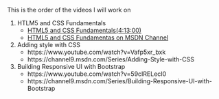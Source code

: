 This is the order of the videos I will work on
<ol>
   <li> HTLM5 and CSS Fundamentals
      <ul>
         <li><a href='https://www.youtube.com/watch?v=4Oggpc9gl5g' target="_blank">HTML5 and CSS Fundamentals(4:13:00)</a> </li>
         <li><a href="https://channel9.msdn.com/Series/HTML5-CSS3-Fundamentals-Development-for-Absolute-Beginners" target="_blank">HTML5 and CSS Fundamentas on MSDN Channel</a></li>
      </ul>
   </li>
   
   <li>Adding style with CSS
      <ul>
         <li>https://www.youtube.com/watch?v=Vafp5xr_bxk</li>
         <li>https://channel9.msdn.com/Series/Adding-Style-with-CSS</li>
      </ul>   
   </li>

   <li>Building Responsive UI with Bootstrap
      <ul>
         <li>https://www.youtube.com/watch?v=59cIRELecI0</li>
         <li>https://channel9.msdn.com/Series/Building-Responsive-UI-with-Bootstrap</li>
      </ul>
   </li>
